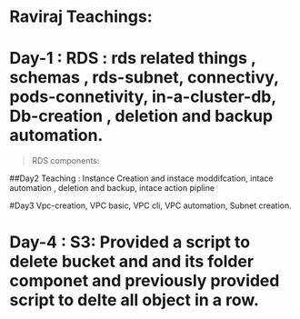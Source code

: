 # Raviraj Teachings:
# Day-1 : RDS : rds related things , schemas , rds-subnet, connectivy, pods-connetivity, in-a-cluster-db, Db-creation , deletion and backup automation.
  > RDS components:


##Day2 Teaching : Instance Creation and instace moddifcation, intace automation , deletion  and backup, intace action pipline

#Day3 Vpc-creation, VPC basic, VPC cli, VPC automation, Subnet creation. 


# Day-4 : S3: Provided a script to delete bucket and and its folder componet and previously provided script to delte all object in a row.
